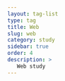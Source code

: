 ```yaml
---
layout: tag-list
type: tag
title: Web
slug: web
category: study
sidebar: true
order: 4
description: >
   Web study
---
```

